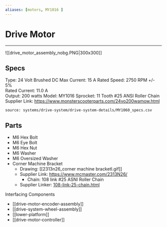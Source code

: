 ```yaml
---
aliases: [motors, MY1016 ]
---
```


# Drive Motor
---
![[drive_motor_assembly_nobg.PNG|300x300]]

## Specs
Type: 24 Volt Brushed DC
Max Current: 15 A
Rated Speed: 2750 RPM +/- 5%  
Rated Current: 11.0 A  
Output: 200 watts
Model: MY1016
Sprocket: 11 Tooth #25 ANSI Roller Chain
Supplier Link: https://www.monsterscooterparts.com/24vo200wamow.html

```csvtable
source: systems/drive-system/drive-system-details/MY1060_specs.csv
```


## Parts
- M6 Hex Bolt
- M6 Eye Bolt
- M6 Hex Nut
- M6 Washer
- M6 Oversized Washer 
- Corner Machine Bracket
	- Drawing: [[2313n26_corner machine bracketl.gif]]
	- Supplier Link: https://www.mcmaster.com/2313N26/
		- Chain: 108 link #25 ASNI Roller Chain
	- Supplier Linker: [108-link-25-chain.html](https://www.monsterscooterparts.com/brands/pulse/models/street-cruiser-e/108-link-25-chain.html)


Interfacing Components
- [[drive-motor-encoder-assembly]] 
- [[drive-system-wheel-assembly]]
- [[lower-platform]]
- [[drive-motor-controller]]

